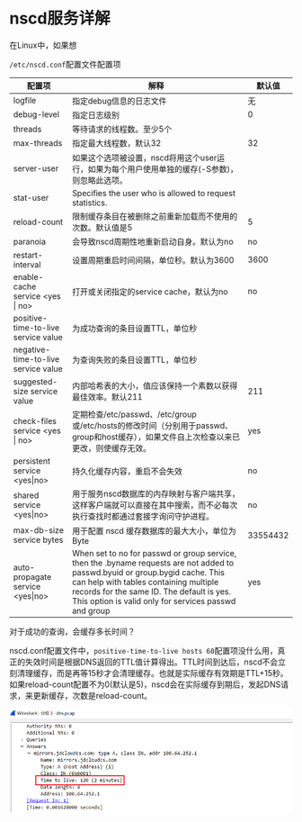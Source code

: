 # nscd服务详解

在Linux中，如果想

`/etc/nscd.conf`配置文件配置项

| 配置项                              | 解释                                                         | 默认值   |
| ----------------------------------- | ------------------------------------------------------------ | -------- |
| logfile                             | 指定debug信息的日志文件                                      | 无       |
| debug-level                         | 指定日志级别                                                 | 0        |
| threads                             | 等待请求的线程数。至少5个                                    |          |
| max-threads                         | 指定最大线程数，默认32                                       | 32       |
| server-user                         | 如果这个选项被设置，nscd将用这个user运行，如果为每个用户使用单独的缓存(-S参数)，则忽略此选项。 |          |
| stat-user                           | Specifies the user who is allowed to request statistics.     |          |
| reload-count                        | 限制缓存条目在被删除之前重新加载而不使用的次数。默认值是5    | 5        |
| paranoia                            | 会导致nscd周期性地重新启动自身。默认为no                     | no       |
| restart-interval                    | 设置周期重启时间间隔，单位秒。默认为3600                     | 3600     |
| enable-cache service <yes \| no>    | 打开或关闭指定的service cache，默认为no                      | no       |
| positive-time-to-live service value | 为成功查询的条目设置TTL，单位秒                              |          |
| negative-time-to-live service value | 为查询失败的条目设置TTL，单位秒                              |          |
| suggested-size service value        | 内部哈希表的大小，值应该保持一个素数以获得最佳效率。默认211  | 211      |
| check-files service <yes \| no>     | 定期检查/etc/passwd、/etc/group或/etc/hosts的修改时间（分别用于passwd、group和host缓存），如果文件自上次检查以来已更改，则使缓存无效。 | yes      |
| persistent service <yes\|no>        | 持久化缓存内容，重启不会失效                                 | no       |
| shared service <yes\|no>            | 用于服务nscd数据库的内存映射与客户端共享，这样客户端就可以直接在其中搜索，而不必每次执行查找时都通过套接字询问守护进程。 | no       |
| max-db-size service bytes           | 用于配置 nscd 缓存数据库的最大大小，单位为Byte               | 33554432 |
| auto-propagate service <yes\|no>    | When  set  to  no  for  passwd  or group service, then the .byname requests are not added to passwd.byuid or group.bygid cache.  This can help with tables containing multiple records for the same ID.  The default is yes.  This option is valid only for services passwd and group | yes      |

对于成功的查询，会缓存多长时间？

nscd.conf配置文件中，`positive-time-to-live hosts 60`配置项没什么用，真正的失效时间是根据DNS返回的TTL值计算得出。TTL时间到达后，nscd不会立刻清理缓存，而是再等15秒才会清理缓存。也就是实际缓存有效期是TTL+15秒。如果reload-count配置不为0(默认是5)，nscd会在实际缓存到期后，发起DNS请求，来更新缓存，次数是reload-count。

![image-20230412135143012](images/image-20230412135143012.png)